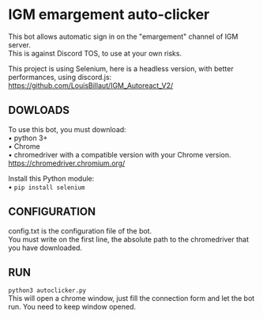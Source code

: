 # IGM emargement auto-clicker
This bot allows automatic sign in on the "emargement" channel of IGM server.  
This is against Discord TOS, to use at your own risks.

This project is using Selenium, here is a headless version, with better performances, using discord.js: https://github.com/LouisBillaut/IGM_Autoreact_V2/  

## DOWLOADS
To use this bot, you must download:  
• python 3+  
• Chrome  
• chromedriver with a compatible version with your Chrome version. https://chromedriver.chromium.org/  
  
Install this Python module:  
• `pip install selenium`

## CONFIGURATION
config.txt is the configuration file of the bot.  
You must write on the first line, the absolute path to the chromedriver that you have downloaded.

## RUN
`python3 autoclicker.py`  
This will open a chrome window, just fill the connection form and let the bot run. You need to keep window opened.
